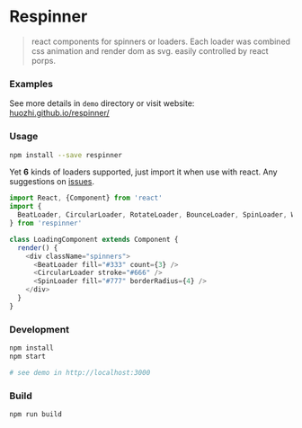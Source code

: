 # Respinner
> react components for spinners or loaders. Each loader was combined css animation and render dom as svg.
easily controlled by react porps.

### Examples

See more details in `demo` directory or visit website: [huozhi.github.io/respinner/](https://huozhi.github.io/respinner/)

### Usage

```sh
npm install --save respinner
```

Yet **6** kinds of loaders supported, just import it when use with react. Any suggestions on [issues](https://github.com/huozhi/respinner/issues).

```js
import React, {Component} from 'react'
import {
  BeatLoader, CircularLoader, RotateLoader, BounceLoader, SpinLoader, WaveLoader
} from 'respinner'

class LoadingComponent extends Component {  
  render() {
    <div className="spinners">
      <BeatLoader fill="#333" count={3} />
      <CircularLoader stroke="#666" />
      <SpinLoader fill="#777" borderRadius={4} />
    </div>
  }
}
```

### Development

```sh
npm install
npm start

# see demo in http://localhost:3000
```

### Build

```
npm run build
```
